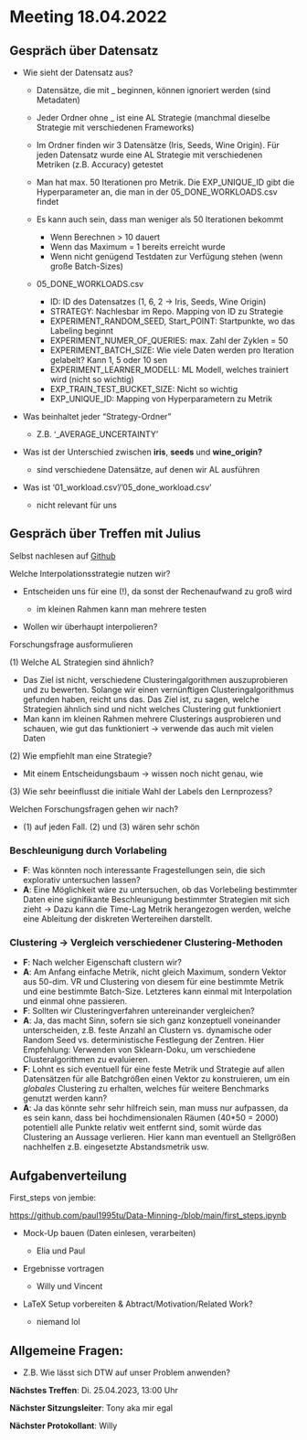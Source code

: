 # Meeting 18.04.2022

## Gespräch über Datensatz

- Wie sieht der Datensatz aus?

  - Datensätze, die mit \_ beginnen, können ignoriert werden (sind Metadaten)

  - Jeder Ordner ohne \_ ist eine AL Strategie (manchmal dieselbe Strategie mit verschiedenen Frameworks)

  - Im Ordner finden wir 3 Datensätze (Iris, Seeds, Wine Origin). Für jeden Datensatz wurde eine AL Strategie mit verschiedenen Metriken (z.B. Accuracy) getestet

  - Man hat max. 50 Iterationen pro Metrik. Die EXP_UNIQUE_ID gibt die Hyperparameter an, die man in der 05_DONE_WORKLOADS.csv findet

  - Es kann auch sein, dass man weniger als 50 Iterationen bekommt

    - Wenn Berechnen > 10 dauert
    - Wenn das Maximum = 1 bereits erreicht wurde
    - Wenn nicht genügend Testdaten zur Verfügung stehen (wenn große Batch-Sizes)

  - 05_DONE_WORKLOADS.csv

    - ID: ID des Datensatzes (1, 6, 2 → Iris, Seeds, Wine Origin)
    - STRATEGY: Nachlesbar im Repo. Mapping von ID zu Strategie
    - EXPERIMENT_RANDOM_SEED, Start_POINT: Startpunkte, wo das Labeling beginnt
    - EXPERIMENT_NUMER_OF_QUERIES: max. Zahl der Zyklen = 50
    - EXPERIMENT_BATCH_SIZE: Wie viele Daten werden pro Iteration gelabelt? Kann 1, 5 oder 10 sen
    - EXPERIMENT_LEARNER_MODELL: ML Modell, welches trainiert wird (nicht so wichtig)
    - EXP_TRAIN_TEST_BUCKET_SIZE: Nicht so wichtig
    - EXP_UNIQUE_ID: Mapping von Hyperparametern zu Metrik

- Was beinhaltet jeder “Strategy-Ordner”

  - Z.B. ‘\_AVERAGE_UNCERTAINTY’

- Was ist der Unterschied zwischen **iris**, **seeds** und **wine_origin?**

  - sind verschiedene Datensätze, auf denen wir AL ausführen

- Was ist ‘01_workload.csv’/’05_done_workload.csv’

  - nicht relevant für uns

## Gespräch über Treffen mit Julius

Selbst nachlesen auf [Github](https://github.com/paul1995tu/Data-Minning-/blob/main/meetings/agenda.md)

Welche Interpolationsstrategie nutzen wir?

- Entscheiden uns für eine (!), da sonst der Rechenaufwand zu groß wird

  - im kleinen Rahmen kann man mehrere testen

- Wollen wir überhaupt interpolieren?

Forschungsfrage ausformulieren

(1) Welche AL Strategien sind ähnlich?

- Das Ziel ist nicht, verschiedene Clusteringalgorithmen auszuprobieren und zu bewerten. Solange wir einen vernünftigen Clusteringalgorithmus gefunden haben, reicht uns das. Das Ziel ist, zu sagen, welche Strategien ähnlich sind und nicht welches Clustering gut funktioniert
- Man kann im kleinen Rahmen mehrere Clusterings ausprobieren und schauen, wie gut das funktioniert → verwende das auch mit vielen Daten

(2) Wie empfiehlt man eine Strategie?

- Mit einem Entscheidungsbaum → wissen noch nicht genau, wie

(3) Wie sehr beeinflusst die initiale Wahl der Labels den Lernprozess?

Welchen Forschungsfragen gehen wir nach?

- (1) auf jeden Fall. (2) und (3) wären sehr schön

### Beschleunigung durch Vorlabeling

- **F**: Was könnten noch interessante Fragestellungen sein, die sich explorativ untersuchen lassen?
- **A**: Eine Möglichkeit wäre zu untersuchen, ob das Vorlebeling bestimmter Daten eine signifikante Beschleunigung bestimmter Strategien mit sich zieht -> Dazu kann die Time-Lag Metrik herangezogen werden, welche eine Ableitung der diskreten Wertereihen darstellt.

### Clustering → Vergleich verschiedener Clustering-Methoden

- **F**: Nach welcher Eigenschaft clustern wir?
- **A**: Am Anfang einfache Metrik, nicht gleich Maximum, sondern Vektor aus 50-dim. VR und Clustering von diesem für eine bestimmte Metrik und eine bestimmte Batch-Size. Letzteres kann einmal mit Interpolation und einmal ohne passieren.
- **F**: Sollten wir Clusteringverfahren untereinander vergleichen?
- **A**: Ja, das macht Sinn, sofern sie sich ganz konzeptuell voneinander unterscheiden, z.B. feste Anzahl an Clustern vs. dynamische oder Random Seed vs. deterministische Festlegung der Zentren. Hier Empfehlung: Verwenden von Sklearn-Doku, um verschiedene Clusteralgorithmen zu evaluieren.
- **F**: Lohnt es sich eventuell für eine feste Metrik und Strategie auf allen Datensätzen für alle Batchgrößen einen Vektor zu konstruieren, um ein _globales_ Clustering zu erhalten, welches für weitere Benchmarks genutzt werden kann?
- **A**: Ja das könnte sehr sehr hilfreich sein, man muss nur aufpassen, da es sein kann, dass bei hochdimensionalen Räumen (40\*50 = 2000) potentiell alle Punkte relativ weit entfernt sind, somit würde das Clustering an Aussage verlieren. Hier kann man eventuell an Stellgrößen nachhelfen z.B. eingesetzte Abstandsmetrik usw.

## Aufgabenverteilung

First_steps von jembie:

<https://github.com/paul1995tu/Data-Minning-/blob/main/first_steps.ipynb>

- Mock-Up bauen (Daten einlesen, verarbeiten)

  - Elia und Paul

- Ergebnisse vortragen

  - Willy und Vincent

- LaTeX Setup vorbereiten & Abtract/Motivation/Related Work?

  - niemand lol

## Allgemeine Fragen:

- Z.B. Wie lässt sich DTW auf unser Problem anwenden?

**Nächstes Treffen**: Di. 25.04.2023, 13:00 Uhr

**Nächster Sitzungsleiter**: Tony aka mir egal

**Nächster Protokollant**: Willy
